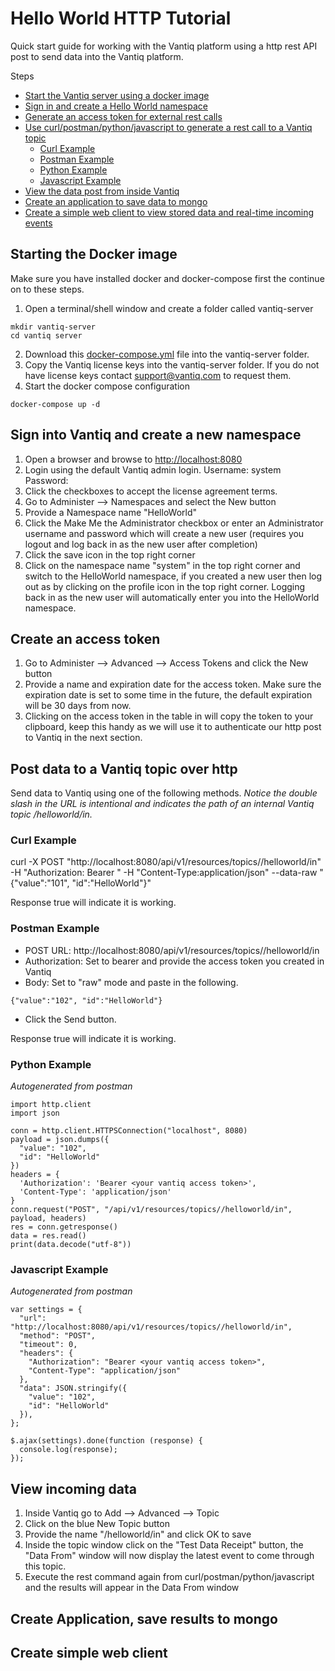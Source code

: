 # Hello World HTTP Tutorial

Quick start guide for working with the Vantiq platform using a http rest API post to send data into the Vantiq platform. 

Steps

* [Start the Vantiq server using a docker image](#starting-the-docker-image)
* [Sign in and create a Hello World namespace](#sign-into-vantiq-and-create-a-new-namespace)
* [Generate an access token for external rest calls](#create-an-access-token)
* [Use curl/postman/python/javascript to generate a rest call to a Vantiq topic](#post-data-to-a-vantiq-topic-over-http)
  * [Curl Example](#curl-example)
  * [Postman Example](#postman-example)
  * [Python Example](#python-example)
  * [Javascript Example](#javascript-example)
* [View the data post from inside Vantiq](#view-incoming-data)
* [Create an application to save data to mongo](#create-application-save-results-to-mongo)
* [Create a simple web client to view stored data and real-time incoming events](#create-simple-web-client)

## Starting the Docker image

Make sure you have installed docker and docker-compose first the continue on to these steps. 

1. Open a terminal/shell window and create a folder called vantiq-server
```
mkdir vantiq-server
cd vantiq server
```
2. Download this [docker-compose.yml](https://github.com/pburma/vantiqexamples/blob/master/docker_examples/vantiq_edge_simple/docker-compose.yml) file into the vantiq-server folder. 
3. Copy the Vantiq license keys into the vantiq-server folder. If you do not have license keys contact support@vantiq.com to request them. 
4. Start the docker compose configuration
```
docker-compose up -d
```

## Sign into Vantiq and create a new namespace
1. Open a browser and browse to [http://localhost:8080](http://localhost:8080)
2. Login using the default Vantiq admin login. 
Username: system
Password: <this will be provided by vantiq support>
3. Click the checkboxes to accept the license agreement terms. 
4. Go to Administer --> Namespaces and select the New button
5. Provide a Namespace name "HelloWorld" 
6. Click the Make Me the Administrator checkbox or enter an Administrator username and password which will create a new user (requires you logout and log back in as the new user after completion)
7. Click the save icon in the top right corner
8. Click on the namespace name "system" in the top right corner and switch to the HelloWorld namespace, if you created a new user then log out as by clicking on the profile icon in the top right corner. Logging back in as the new user will automatically enter you into the HelloWorld namespace. 

## Create an access token

1. Go to Administer --> Advanced --> Access Tokens and click the New button
2. Provide a name and expiration date for the access token. Make sure the expiration date is set to some time in the future, the default expiration will be 30 days from now. 
3. Clicking on the access token in the table in will copy the token to your clipboard, keep this handy as we will use it to authenticate our http post to Vantiq in the next section. 

## Post data to a Vantiq topic over http
Send data to Vantiq using one of the following methods. 
*Notice the double slash in the URL is intentional and indicates the path of an internal Vantiq topic /helloworld/in.*
### Curl Example
curl -X POST "http://localhost:8080/api/v1/resources/topics//helloworld/in" -H "Authorization: Bearer <your vantiq access token>" -H "Content-Type:application/json" --data-raw "{\"value\":\"101\", \"id\":\"HelloWorld\"}"

Response true will indicate it is working.

### Postman Example
* POST URL: http://localhost:8080/api/v1/resources/topics//helloworld/in
* Authorization: Set to bearer and provide the access token you created in Vantiq
* Body: Set to "raw" mode and paste in the following. 
```
{"value":"102", "id":"HelloWorld"}
```
* Click the Send button.

Response true will indicate it is working.
### Python Example
*Autogenerated from postman*
```
import http.client
import json

conn = http.client.HTTPSConnection("localhost", 8080)
payload = json.dumps({
  "value": "102",
  "id": "HelloWorld"
})
headers = {
  'Authorization': 'Bearer <your vantiq access token>',
  'Content-Type': 'application/json'
}
conn.request("POST", "/api/v1/resources/topics//helloworld/in", payload, headers)
res = conn.getresponse()
data = res.read()
print(data.decode("utf-8"))
```


### Javascript Example
*Autogenerated from postman*
```
var settings = {
  "url": "http://localhost:8080/api/v1/resources/topics//helloworld/in",
  "method": "POST",
  "timeout": 0,
  "headers": {
    "Authorization": "Bearer <your vantiq access token>",
    "Content-Type": "application/json"
  },
  "data": JSON.stringify({
    "value": "102",
    "id": "HelloWorld"
  }),
};

$.ajax(settings).done(function (response) {
  console.log(response);
});
```


## View incoming data 
1. Inside Vantiq go to Add --> Advanced --> Topic
2. Click on the blue New Topic button
3. Provide the name "/helloworld/in" and click OK to save
4. Inside the topic window click on the "Test Data Receipt" button, the "Data From" window will now display the latest event to come through this topic. 
5. Execute the rest command again from curl/postman/python/javascript and the results will appear in the Data From window

## Create Application, save results to mongo

## Create simple web client
